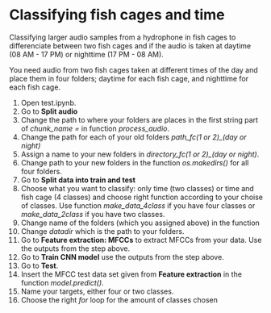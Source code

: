 # Classifying fish cages and time

Classifying larger audio samples from a hydrophone in fish cages to differenciate between two fish cages and if the audio is taken at daytime (08 AM - 17 PM) or nighttime (17 PM - 08 AM).

You need audio from two fish cages taken at different times of the day and place them in four folders; daytime for each fish cage, and nighttime for each fish cage.

1. Open test.ipynb.
2. Go to **Split audio**
3. Change the path to where your folders are places in the first string part of *chunk_name =* in function *process_audio*. 
4. Change the path for each of your old folders *path_fc(1 or 2)_(day or night)*
5. Assign a name to your new folders in *directory_fc(1 or 2)_(day or night)*.
6. Change path to your new folders in the function *os.makedirs()* for all four folders.
7. Go to **Split data into train and test**
8. Choose what you want to classify: only time (two classes) or time and fish cage (4 classes) and choose right function according to your choise of classes. Use function *make_data_4class* if you have four classes or *make_data_2class* if you have two classes.
9.  Change name of the folders (which you assigned above) in the function
10.  Change *datadir* which is the path to your folders.
11.  Go to **Feature extraction: MFCCs** to extract MFCCs from your data. Use the outputs from the step above.
12.  Go to **Train CNN model** use the outputs from the step above. 
13.  Go to **Test**.
14.  Insert the MFCC test data set given from **Feature extraction** in the function *model.predict()*.
15.  Name your targets, either four or two classes.
16.  Choose the right *for* loop for the amount of classes chosen
